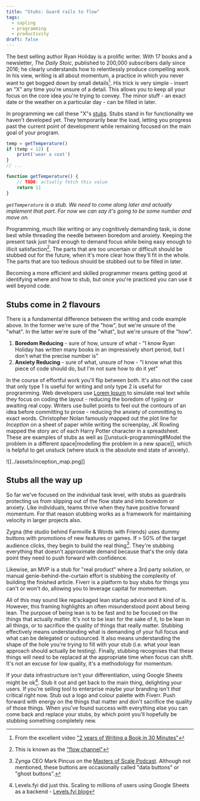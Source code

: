 ```yaml
---
title: "Stubs: Guard rails to flow"
tags:
  - sapling
  - programming
  - productivity
draft: false
---
```

The best selling author Ryan Holiday is a prolific writer. With 17 books and a newsletter, *The Daily Stoic*, published to 200,000 subscribers daily since 2016; he clearly understands how to relentlessly produce compelling work. In his view, writing is all about momentum, a practice in which you never want to get bogged down by small details[^1]. His trick is very simple - insert an "X" any time you're unsure of a detail. This allows you to keep all your focus on the core idea you're trying to convey. The minor stuff - an exact date or the weather on a particular day - can be filled in later.

In programming we call these "X"s [stubs](https://en.wikipedia.org/wiki/Method_stub). Stubs stand in for functionality we haven't developed yet. They temporarily bear the load, letting you progress past the current point of development while remaining focused on the main goal of your program.

```js
temp = getTemperature()
if (temp < 12) {
	print('wear a coat')
}
// ... 

function getTemperature() {
	// TODO: actually fetch this value
	return 11
}
```
*`getTemperature` is a stub. We need to come along later and actually implement that part. For now we can say it's going to be some number and move on.*

Programming, much like writing or any cognitively demanding task, is done best while threading the needle between boredom and anxiety. Keeping the present task just hard enough to demand focus while being easy enough to illicit satisfaction[^2]. The parts that are too uncertain or difficult should be stubbed out for the future, when it's more clear how they'll fit in the whole. The parts that are too tedious should be stubbed out to be filled in later.

Becoming a more efficient and skilled programmer means getting good at identifying where and how to stub, but once you're practiced you can use it well beyond code.

## Stubs come in 2 flavours

There is a fundamental difference between the writing and code example above. In the former we're sure of the "how", but we're unsure of the "what". In the latter we're sure of the "what", but we're unsure of the "how".

1. **Boredom Reducing** - sure of how, unsure of what - "I know Ryan Holiday has written many books in an impressively short period, but I don't what the precise number is"
2. **Anxiety Reducing** - sure of what, unsure of how - "I know what this piece of code should do, but I'm not sure how to do it yet"

In the course of effortful work you'll flip between both. It's also not the case that only type 1 is useful for writing and only type 2 is useful for programming. Web developers use [Lorem Ipsum](https://www.lipsum.com/) to simulate real text while they focus on coding the layout - reducing the boredom of typing or awaiting real copy. Writers use bullet points to feel out the contours of an idea before committing to prose - reducing the anxiety of committing to exact words. Christopher Nolan famously mapped out the plot line for *Inception* on a sheet of paper while writing the screenplay, JK Rowling mapped the story arc of each Harry Potter character in a spreadsheet. These are examples of stubs as well as [[unstuck-programming#Model the problem in a different space|modelling the problem in a new space]], which is helpful to get unstuck (where stuck is the absolute end state of anxiety).

![[../assets/inception_map.png]]

## Stubs all the way up

So far we've focused on the individual task level, with stubs as guardrails protecting us from slipping out of the flow state and into boredom or anxiety. Like individuals, teams thrive when they have positive forward momentum. For that reason stubbing works as a framework for maintaining velocity in larger projects also.

Zygna (the studio behind Farmville & Words with Friends) uses dummy buttons with promotions of new features or games. If > 50% of the target audience clicks, they begin to build the real thing[^3]. They're stubbing everything that doesn't approximate demand because that's the only data point they need to push forward with confidence.

Likewise, an MVP is a stub for "real product" where a 3rd party solution, or manual genie-behind-the-curtain effort is stubbing the complexity of building the finished article. Fiverr is a platform to buy stubs for things you can't or won't do, allowing you to leverage capital for momentum.

 All of this may sound like repackaged lean startup advice and it kind of is. However, this framing highlights an often misunderstood point about being lean. The purpose of being lean is to be fast and to be focused on the things that actually matter. It's not to be lean for the sake of it, to be lean in all things, or to sacrifice the quality of things that really matter. Stubbing effectively means understanding what is demanding of your full focus and what can be delegated or outsourced. It also means understanding the shape of the hole you're trying to fill with your stub (i.e. what your lean approach should actually be testing). Finally, stubbing recognises that these things will need to be replaced at the appropriate time when focus can shift. It's not an excuse for low quality, it's a methodology for momentum. 
 
 If your data infrastructure isn't your differentiation, using Google Sheets might be ok[^4]. Stub it out and get back to the main thing, delighting your users. If you're selling tool to enterprise maybe your branding isn't *that* critical right now. Stub out a logo and colour palette with Fiverr. Push forward with energy on the things that matter and don't sacrifice the quality of those things. When you've found success with everything else you can come back and replace your stubs, by which point you'll hopefully be stubbing something completely new.


[^1]: From the excellent video ["2 years of Writing a Book in 30 Minutes"](https://youtu.be/dU7efgGEOgk?t=620)
[^2]: This is known as the ["flow channel"](https://www.researchgate.net/figure/Csikszentmihalyis-flow-channel-shows-the-relation-between-challenges-and-player-skills_fig1_322207098)
[^3]: Zynga CEO Mark Pincus on the [Masters of Scale Podcast](https://www.youtube.com/watch?v=ZrqmwHRGm60). Although not mentioned, these buttons are occasionally called "data buttons" or "ghost buttons".
[^4]: Levels.fyi did just this. Scaling to millions of users using Google Sheets as a backend - [Levels.fyi blog](https://www.levels.fyi/blog/scaling-to-millions-with-google-sheets.html)